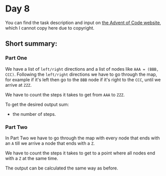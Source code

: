 # Day 8

You can find the task description and input on [the Advent of Code website](https://adventofcode.com/2023/day/8), which I cannot copy here due to copyright.

## Short summary:

### Part One

We have a list of  <code>left/right</code> directions and a list of nodes like <code>AAA = (BBB, CCC)</code>.
Following the <code>left/right</code> directions we have to go through the map, for example if it's left then go to the <code>BBB</code> node if it's right to the <code>CCC</code>, until we arrive at <code>ZZZ</code>.

We have to count the steps it takes to get from <code>AAA</code> to <code>ZZZ</code>.

To get the desired output sum:
- the number of steps.

### Part Two

In Part Two we have to go through the map with every node that ends with an <code>A</code> till we arrive a node that ends with a <code>Z</code>.

We have to count the steps it takes to get to a point where all nodes end with a <code>Z</code> at the same time.

The output can be calculated the same way as before.